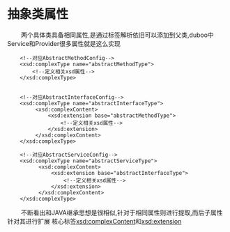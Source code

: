 # 抽象类属性

&nbsp;&nbsp;&nbsp;&nbsp;&nbsp;&nbsp;&nbsp;&nbsp;两个具体类具备相同属性,是通过标签解析依旧可以添加到父类,duboo中Service和Provider很多属性就是这么实现

   ```
       <!--对应AbstractMethodConfig-->
       <xsd:complexType name="abstractMethodType">
           <!--定义相关xsd属性-->
       </xsd:complexType>
   
   
       <!--对应AbstractInterfaceConfig-->
       <xsd:complexType name="abstractInterfaceType">
            <xsd:complexContent>
                <xsd:extension base="abstractMethodType">
                    <!--定义相关xsd属性-->
                </xsd:extension>
            </xsd:complexContent>
       </xsd:complexType>
   
       <!--对应AbstractServiceConfig-->
       <xsd:complexType name="abstractServiceType">
             <xsd:complexContent>
                 <xsd:extension base="abstractInterfaceType">
                     <!--定义相关xsd属性-->
                 </xsd:extension>
             </xsd:complexContent>
       </xsd:complexType>
   
   ```
   
   &nbsp;&nbsp;&nbsp;&nbsp;&nbsp;&nbsp;&nbsp;&nbsp;不断看出和JAVA继承思想是很相似,针对于相同属性则进行提取,而后子属性针对其进行扩展
   核心标签<xsd:complexContent>和<xsd:extension>

   